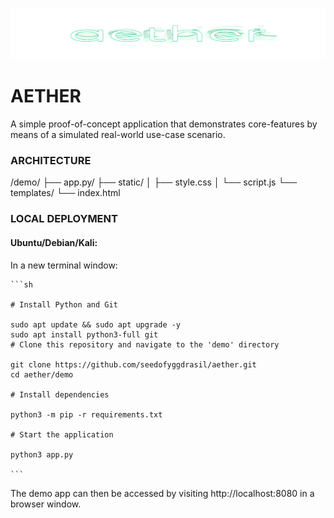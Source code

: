 ![AetherLogoPNG](aether-logo-stylized-png.png)

# AETHER
A simple proof-of-concept application that demonstrates core-features by means of a simulated real-world use-case scenario.

### ARCHITECTURE
/demo/
├── app.py/
├── static/
│   ├── style.css
│   └── script.js
└── templates/
    └── index.html

### LOCAL DEPLOYMENT

#### **Ubuntu/Debian/Kali**:
In a new terminal window:

    ```sh

    # Install Python and Git
    
    sudo apt update && sudo apt upgrade -y
    sudo apt install python3-full git
    # Clone this repository and navigate to the 'demo' directory    
    
    git clone https://github.com/seedofyggdrasil/aether.git
    cd aether/demo

    # Install dependencies

    python3 -m pip -r requirements.txt

    # Start the application

    python3 app.py

    ```

The demo app can then be accessed by visiting http://localhost:8080 in a browser window. 
